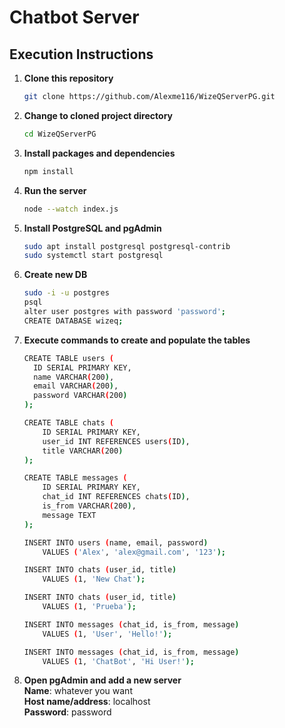 # Chatbot Server


## Execution Instructions

1. **Clone this repository**
    ```bash
    git clone https://github.com/Alexme116/WizeQServerPG.git
    ```

2. **Change to cloned project directory**
    ```bash
    cd WizeQServerPG
    ```

3. **Install packages and dependencies**
    ```bash
    npm install
    ```

4. **Run the server**
    ```bash
    node --watch index.js
    ```

5. **Install PostgreSQL and pgAdmin**
    ```bash
    sudo apt install postgresql postgresql-contrib
    sudo systemctl start postgresql
    ```

6. **Create new DB**
    ```bash
    sudo -i -u postgres
    psql
    alter user postgres with password 'password';
    CREATE DATABASE wizeq;
    ```

7. **Execute commands to create and populate the tables**
    ```bash
    CREATE TABLE users (
      ID SERIAL PRIMARY KEY,
      name VARCHAR(200),
      email VARCHAR(200),
      password VARCHAR(200)
    );
    
    CREATE TABLE chats (
        ID SERIAL PRIMARY KEY,
        user_id INT REFERENCES users(ID),
        title VARCHAR(200)
    );
    
    CREATE TABLE messages (
        ID SERIAL PRIMARY KEY,
        chat_id INT REFERENCES chats(ID),
        is_from VARCHAR(200),
        message TEXT
    );
    
    INSERT INTO users (name, email, password)
        VALUES ('Alex', 'alex@gmail.com', '123');
    
    INSERT INTO chats (user_id, title)
        VALUES (1, 'New Chat');
    
    INSERT INTO chats (user_id, title)
        VALUES (1, 'Prueba');
    
    INSERT INTO messages (chat_id, is_from, message)
        VALUES (1, 'User', 'Hello!');
    
    INSERT INTO messages (chat_id, is_from, message)
        VALUES (1, 'ChatBot', 'Hi User!');
    ```

8. **Open pgAdmin and add a new server** <br>
    **Name**: whatever you want <br>
    **Host name/address**: localhost <br>
    **Password**: password
